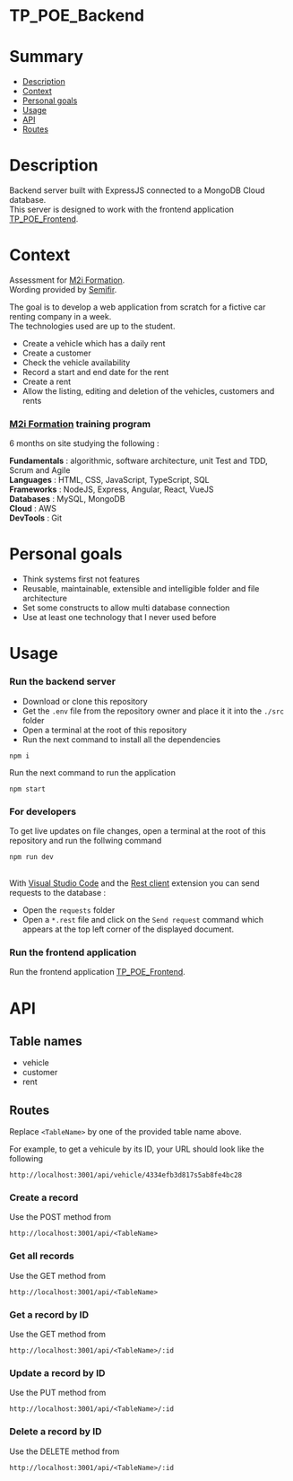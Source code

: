 # TP_POE_Backend

# Summary

- [Description](https://github.com/Alain-RAMBELOSON/TP_POE_Backend/blob/main/README.md#description)
- [Context](https://github.com/Alain-RAMBELOSON/TP_POE_Backend/blob/main/README.md#context)
- [Personal goals](https://github.com/Alain-RAMBELOSON/TP_POE_Backend/blob/main/README.md#personal-goals)
- [Usage](https://github.com/Alain-RAMBELOSON/TP_POE_Backend/blob/main/README.md#usage)
- [API](https://github.com/Alain-RAMBELOSON/TP_POE_Backend/blob/main/README.md#api)
- [Routes](https://github.com/Alain-RAMBELOSON/TP_POE_Backend/blob/main/README.md#routes)

# Description

Backend server built with ExpressJS connected to a MongoDB Cloud database.  
This server is designed to work with the frontend application [TP_POE_Frontend](https://github.com/Alain-RAMBELOSON/TP_POE_Frontend).

# Context

Assessment for [M2i Formation](https://www.m2iformation.fr/).  
Wording provided by [Semifir](https://fr.linkedin.com/company/semifir).  

The goal is to develop a web application from scratch for a fictive car renting company in a week.  
The technologies used are up to the student.

- Create a vehicle which has a daily rent
- Create a customer
- Check the vehicle availability
- Record a start and end date for the rent
- Create a rent
- Allow the listing, editing and deletion of the vehicles, customers and rents

### [M2i Formation](https://www.m2iformation.fr/) training program

6 months on site studying the following :

**Fundamentals** : algorithmic, software architecture, unit Test and TDD, Scrum and Agile  
**Languages** : HTML, CSS, JavaScript, TypeScript, SQL  
**Frameworks** : NodeJS, Express, Angular, React, VueJS  
**Databases** : MySQL, MongoDB  
**Cloud** : AWS  
**DevTools** : Git

# Personal goals

- Think systems first not features
- Reusable, maintainable, extensible and intelligible folder and file architecture
- Set some constructs to allow multi database connection 
- Use at least one technology that I never used before  

# Usage

### Run the backend server

- Download or clone this repository
- Get the `.env` file from the repository owner and place it it into the `./src` folder 
- Open a terminal at the root of this repository 
- Run the next command to install all the dependencies 
```
npm i
```
Run the next command to run the application
```
npm start
```

### For developers

To get live updates on file changes, open a terminal at the root of this repository and run the follwing command
```
npm run dev
```
\
With [Visual Studio Code](https://code.visualstudio.com/download) and the [Rest client](https://github.com/Huachao/vscode-restclient) extension you can send requests to the database :   
- Open the `requests` folder
- Open a `*.rest` file and click on the `Send request` command which appears at the top left corner of the displayed document. 

### Run the frontend application

Run the frontend application [TP_POE_Frontend](https://github.com/Alain-RAMBELOSON/TP_POE_Frontend).

# API

## Table names

- vehicle
- customer
- rent

## Routes

Replace `<TableName>` by one of the provided table name above. 

For example, to get a vehicule by its ID, your URL should look like the following
```
http://localhost:3001/api/vehicle/4334efb3d817s5ab8fe4bc28
```

### Create a record  
Use the POST method from  
```
http://localhost:3001/api/<TableName>
```

### Get all records
Use the GET method from
```
http://localhost:3001/api/<TableName>
```

### Get a record by ID
Use the GET method from  
```
http://localhost:3001/api/<TableName>/:id
```

### Update a record by ID
Use the PUT method from  
```
http://localhost:3001/api/<TableName>/:id
```

### Delete a record by ID
Use the DELETE method from 
```
http://localhost:3001/api/<TableName>/:id
```
